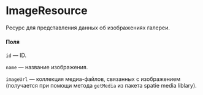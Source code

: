 # ImageResource

Ресурс для представления данных об изображениях галереи.

#### Поля

`id` — ID.

`name` — название изображения.

`imageUrl` — коллекция медиа-файлов, связанных с изображением (получается при помощи метода `getMedia` из пакета spatie media liblary).
